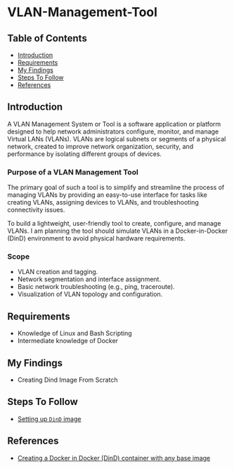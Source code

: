 # VLAN-Management-Tool

## Table of Contents
- [Introduction](#introduction)
- [Requirements](#requirements)
- [My Findings](#my-findings)
- [Steps To Follow](#steps-to-follow)
- [References](#references)

## Introduction 
A VLAN Management System or Tool is a software application or platform designed to help network administrators configure, monitor, and manage Virtual LANs (VLANs). VLANs are logical subnets or segments of a physical network, created to improve network organization, security, and performance by isolating different groups of devices.

### Purpose of a VLAN Management Tool
The primary goal of such a tool is to simplify and streamline the process of managing VLANs by providing an easy-to-use interface for tasks like creating VLANs, assigning devices to VLANs, and troubleshooting connectivity issues.

To build a lightweight, user-friendly tool to create, configure, and manage VLANs. I am planning the tool should simulate VLANs in a Docker-in-Docker (DinD) environment to avoid physical hardware requirements.
### Scope
- VLAN creation and tagging.
- Network segmentation and interface assignment.
- Basic network troubleshooting (e.g., ping, traceroute).
- Visualization of VLAN topology and configuration.

## Requirements
- Knowledge of Linux and Bash Scripting
- Intermediate knowledge of Docker 
## My Findings
- Creating Dind Image From Scratch
## Steps To Follow
- [Setting up `DinD` image](./docs/dind_image_creation.md)

## References
- [Creating a Docker in Docker (DinD) container with any base image](https://medium.com/@ferdinandklr/creating-a-docker-in-docker-dind-container-with-any-base-image-7ce3a4d44021)